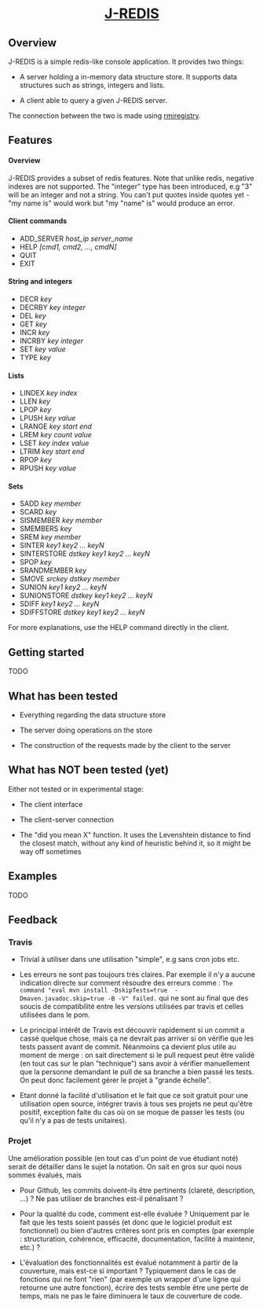<h1 align="center"><a href="https://github.com/DumbCoconut/J-REDIS">J-REDIS</a></h1>

## Overview

J-REDIS is a simple redis-like console application. It provides two things:

- A server holding a in-memory data structure store. It supports data structures such as 
strings, integers and lists. 

- A client able to query a given J-REDIS server. 

The connection between the two is made using 
<a href="http://docs.oracle.com/javase/7/docs/technotes/tools/solaris/rmiregistry.html">rmiregistry</a>.

## Features

#### Overview

J-REDIS provides a subset of redis features. Note that unlike redis, negative indexes are not supported. 
The "integer" type has been introduced, e.g "3" will be an integer and not a string. You can't put
quotes inside quotes yet - "my name is" would work but "my "name" is" would produce an error.

#### Client commands 

- ADD_SERVER _host\_ip server\_name_
- HELP _[cmd1, cmd2, ..., cmdN]_
- QUIT
- EXIT

#### String and integers

- DECR _key_
- DECRBY _key integer_
- DEL _key_
- GET _key_
- INCR _key_
- INCRBY _key integer_
- SET _key value_
- TYPE _key_

#### Lists

- LINDEX _key index_
- LLEN _key_
- LPOP _key_
- LPUSH _key value_
- LRANGE _key start end_
- LREM _key count value_
- LSET _key index value_
- LTRIM _key start end_
- RPOP _key_
- RPUSH _key value_


#### Sets

- SADD _key member_
- SCARD _key_
- SISMEMBER _key_ _member_
- SMEMBERS _key_
- SREM _key member_
- SINTER _key1 key2 ... keyN_
- SINTERSTORE _dstkey key1 key2 ... keyN_
- SPOP _key_
- SRANDMEMBER _key_
- SMOVE _srckey dstkey member_
- SUNION _key1 key2 ... keyN_
- SUNIONSTORE _dstkey key1 key2 ... keyN_
- SDIFF _key1 key2 ... keyN_
- SDIFFSTORE _dstkey key1 key2 ... keyN_

For more explanations, use the HELP command directly in the client.

## Getting started

TODO

## What has been tested

- Everything regarding the data structure store

- The server doing operations on the store

- The construction of the requests made by the client to the server

## What has NOT been tested (yet)

Either not tested or in experimental stage:

- The client interface

- The client-server connection

- The "did you mean X" function. It uses the Levenshtein distance to find the closest match, without
any kind of heuristic behind it, so it might be way off sometimes

## Examples

TODO

## Feedback

### Travis

- Trivial à utiliser dans une utilisation "simple", e.g sans cron jobs etc.

- Les erreurs ne sont pas toujours très claires. Par exemple il n'y a aucune indication directe sur 
comment résoudre des erreurs comme : `The command "eval mvn install -DskipTests=true 
-Dmaven.javadoc.skip=true -B -V" failed.` qui ne sont au final que des soucis de compatibilité entre 
les versions utilisées par travis et celles utilisées dans le pom. 

- Le principal intérêt de Travis est découvrir rapidement si un commit a cassé quelque chose, mais ça
ne devrait pas arriver si on vérifie que les tests passent avant de commit. Néanmoins ça devient plus
utile au moment de merge : on sait directement si le pull request peut être validé (en tout cas sur 
le plan "technique") sans avoir à vérifier manuellement que la personne demandant le pull de sa 
branche a bien passé les tests. On peut donc facilement gérer le projet à "grande échelle".
 
- Etant donné la facilité d'utilisation et le fait que ce soit gratuit pour une utilisation open 
source, intégrer travis à tous ses projets ne peut qu'être positif, exception faite du cas où on se
moque de passer les tests (ou qu'il n'y a pas de tests unitaires). 

### Projet

Une amélioration possible (en tout cas d'un point de vue étudiant noté) serait de détailler dans le
sujet la notation. On sait en gros sur quoi nous sommes évalués, mais 

- Pour Github, les commits doivent-ils être pertinents (clareté, description, ...) ? Ne pas utiliser 
de branches est-il pénalisant ?  

- Pour la qualité du code, comment est-elle évaluée ? Uniquement par le fait que les tests soient 
passés (et donc que le logiciel produit est fonctionnel) ou bien d'autres critères sont pris en 
comptes (par exemple : structuration, cohérence, efficacité, documentation, facilité à maintenir,
etc.) ? 

- L'évaluation des fonctionnalités est évalué notamment à partir de la couverture, mais est-ce si 
important ? Typiquement dans le cas de fonctions qui ne font "rien" (par exemple un wrapper d'une 
ligne qui retourne une autre fonction), écrire des tests semble être une perte de temps, mais ne
pas le faire diminuera le taux de couverture de code.

